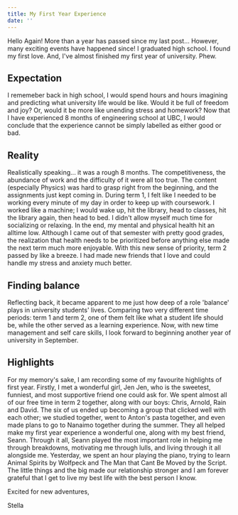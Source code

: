 ```yaml
---
title: My First Year Experience
date: ''
---
```


Hello Again! More than a year has passed since my last post... However, many exciting events have happened since! I graduated high school. I found my first love. And, I've almost finished my first year of university. Phew.

## Expectation

I rememeber back in high school, I would spend hours and hours imagining and predicting what university life would be like. Would it be full of freedom and joy? Or, would it be more like unending stress and homework? Now that I have experienced 8 months of engineering school at UBC, I would conclude that the experience cannot be simply labelled as either good or bad.

## Reality

Realistically speaking... it was a rough 8 months. The competitiveness, the abundance of work and the difficulty of it were all too true. The content (especially Physics) was hard to grasp right from the beginning, and the assignments just kept coming in. During term 1, I felt like I needed to be working every minute of my day in order to keep up with coursework. I worked like a machine; I would wake up, hit the library, head to classes, hit the library again, then head to bed. I didn't allow myself much time for socializing or relaxing. In the end, my mental and physical health hit an alltime low. Although I came out of that semester with pretty good grades, the realization that health needs to be prioritized before anything else made the next term much more enjoyable. With this new sense of priority, term 2 passed by like a breeze. I had made new friends that I love and could handle my stress and anxiety much better.

## Finding balance

Reflecting back, it became apparent to me just how deep of a role 'balance' plays in university students' lives. Comparing two very different time periods: term 1 and term 2, one of them felt like what a student life should be, while the other served as a learning experience. Now, with new time management and self care skills, I look forward to beginning another year of university in September.

## Highlights

For my memory's sake, I am recording some of my favourite highlights of first year. Firstly, I met a wonderful girl, Jen Jen, who is the sweetest, funniest, and most supportive friend one could ask for. We spent almost all of our free time in term 2 together, along with our boys: Chris, Arnold, Rain and David. The six of us ended up becoming a group that clicked well with each other; we studied together, went to Anton's pasta together, and even made plans to go to Nanaimo together during the summer. They all helped make my first year experience a wonderful one, along with my best friend, Seann. Through it all, Seann played the most important role in helping me through breakdowns, motivating me through lulls, and living through it all alongside me. Yesterday, we spent an hour playing the piano, trying to learn Animal Spirits by Wolfpeck and The Man that Cant Be Moved by the Script. The little things and the big made our relationship stronger and I am forever grateful that I get to live my best life with the best person I know.

Excited for new adventures,

Stella
